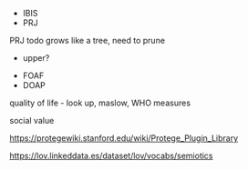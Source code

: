 - IBIS
- PRJ

PRJ todo grows like a tree, need to prune


- upper?

* FOAF
* DOAP

quality of life - look up, maslow, WHO measures

social value

https://protegewiki.stanford.edu/wiki/Protege_Plugin_Library

https://lov.linkeddata.es/dataset/lov/vocabs/semiotics



